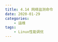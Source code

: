 ```yaml
---
title: 4.14 网络监测命令
date: 2020-01-29
categories:
    - 运维
tags:
    - Linux性能调优
---
```


<!-- more -->